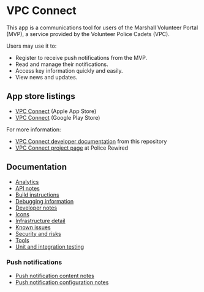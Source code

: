 # VPC Connect

This app is a communications tool for users of the Marshall Volunteer Portal (MVP), a service provided by the Volunteer Police Cadets (VPC).

Users may use it to:

* Register to receive push notifications from the MVP.
* Read and manage their notifications.
* Access key information quickly and easily.
* View news and updates.

## App store listings

* [VPC Connect](https://apps.apple.com/us/app/vpc-connect/id1515015468) (Apple App Store)
* [VPC Connect](https://play.google.com/store/apps/details?id=org.vpc.connect) (Google Play Store)

For more information:

* [VPC Connect developer documentation](https://policerewired.github.io/vpc-connect/) from this repository
* [VPC Connect project page](https://www.policerewired.org/home/projects/vpc-connect) at Police Rewired

## Documentation

* [Analytics](analytics.md)
* [API notes](api.md)
* [Build instructions](build.md)
* [Debugging information](debugging.md)
* [Developer notes](dev-notes.md)
* [Icons](icons.md)
* [Infrastructure detail](infrastructure.md)
* [Known issues](known-issues.md)
* [Security and risks](security.md)
* [Tools](tools.md)
* [Unit and integration testing](unit-tests.md)

### Push notifications

* [Push notification content notes](push-content.md)
* [Push notification configuration notes](push-configuration.md)
